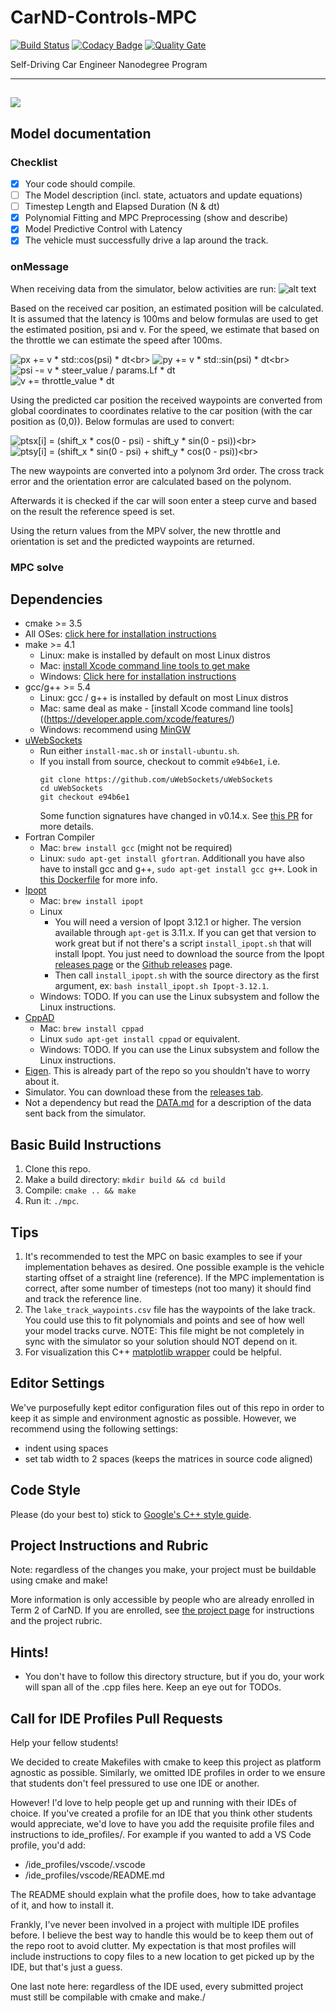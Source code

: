 # CarND-Controls-MPC
[![Build Status](https://travis-ci.org/avrabe/CarND-MPC-Project.svg?branch=master)](https://travis-ci.org/avrabe/CarND-MPC-Project)
[![Codacy Badge](https://api.codacy.com/project/badge/Grade/bfd8d52eb2b5468d84e01c01a1a783c6)](https://www.codacy.com/app/avrabe/CarND-MPC-Project?utm_source=github.com&utm_medium=referral&utm_content=avrabe/CarND-MPC-Project&utm_campaign=badger)
[![Quality Gate](https://sonarqube.com/api/badges/gate?key=carnd-mpc-project)](https://sonarqube.com/dashboard/index/carnd-mpc-project)

Self-Driving Car Engineer Nanodegree Program

---
<img src="drive.gif" /></br>
---
## Model documentation

### Checklist
- [x] Your code should compile.
- [ ] The Model description (incl. state, actuators and update equations)
- [ ] Timestep Length and Elapsed Duration (N & dt)
- [x] Polynomial Fitting and MPC Preprocessing (show and describe)
- [x] Model Predictive Control with Latency
- [x] The vehicle must successfully drive a lap around the track.      

### onMessage
When receiving data from the simulator, below activities are run:
![alt text](onMessage.png "onMessage")

Based on the received car position, an estimated position will be calculated.
It is assumed that the latency is 100ms and below formulas are used to get
the estimated position, psi and v. For the speed, we estimate that based on the 
throttle we can estimate the speed after 100ms.

![px += v * std::cos(psi) * dt](https://latex.codecogs.com/gif.latex?px_t_&plus;_1&space;=&space;px_t&space;&plus;&space;v_t&space;*&space;\cos(psi_t)&space;*&space;dt)<br>
![py += v * std::sin(psi) * dt](https://latex.codecogs.com/gif.latex?py_t_&plus;_1&space;=&space;py_t&space;&plus;&space;v_t&space;*&space;\sin(psi_t)&space;*&space;dt)<br>
![psi -= v * steer_value / params.Lf * dt](https://latex.codecogs.com/gif.latex?psi_{t&plus;1}&space;=&space;psi_t&space;-&space;v_t&space;\frac{steervalue_t}{Lf}dt)<br>
![v += throttle_value * dt](https://latex.codecogs.com/gif.latex?v_{t&plus;1}&space;=&space;v_t&space;&plus;throttlevalue_t*dt)<br>

Using the predicted car position the received waypoints are converted from
global coordinates to coordinates relative to the car position (with the car 
position as (0,0)). Below formulas are used to convert:

![ptsx[i] = (shift_x * cos(0 - psi) - shift_y * sin(0 - psi))](https://latex.codecogs.com/gif.latex?ptsx_i&space;=&space;(ptsx_i&space;-&space;px_{t&plus;1})&space;\cos(0&space;-&space;psi_{t&plus;1})&space;-&space;(ptsy_i&space;-&space;py_{t&plus;1})&space;\sin(0&space;-&space;psi))<br>
![ptsy[i] = (shift_x * sin(0 - psi) + shift_y * cos(0 - psi))](https://latex.codecogs.com/gif.latex?ptsy_i&space;=&space;(ptsx_i&space;-&space;px_{t&plus;1})&space;\sin(0&space;-&space;psi_{t&plus;1})&space;&plus;&space;(ptsy_i&space;-&space;py_{t&plus;1})&space;\cos(0&space;-&space;psi))<br>

The new waypoints are converted into a polynom 3rd order.
The cross track error and the orientation error are calculated based on the polynom.
 
Afterwards it is checked if the car will soon enter a steep curve and based
 on the result the reference speed is set.
 
 
Using the return values from the MPV solver, the new throttle and orientation is set and
 the predicted waypoints are returned.

### MPC solve 

## Dependencies

* cmake >= 3.5
 * All OSes: [click here for installation instructions](https://cmake.org/install/)
* make >= 4.1
  * Linux: make is installed by default on most Linux distros
  * Mac: [install Xcode command line tools to get make](https://developer.apple.com/xcode/features/)
  * Windows: [Click here for installation instructions](http://gnuwin32.sourceforge.net/packages/make.htm)
* gcc/g++ >= 5.4
  * Linux: gcc / g++ is installed by default on most Linux distros
  * Mac: same deal as make - [install Xcode command line tools]((https://developer.apple.com/xcode/features/)
  * Windows: recommend using [MinGW](http://www.mingw.org/)
* [uWebSockets](https://github.com/uWebSockets/uWebSockets)
  * Run either `install-mac.sh` or `install-ubuntu.sh`.
  * If you install from source, checkout to commit `e94b6e1`, i.e.
    ```
    git clone https://github.com/uWebSockets/uWebSockets 
    cd uWebSockets
    git checkout e94b6e1
    ```
    Some function signatures have changed in v0.14.x. See [this PR](https://github.com/udacity/CarND-MPC-Project/pull/3) for more details.
* Fortran Compiler
  * Mac: `brew install gcc` (might not be required)
  * Linux: `sudo apt-get install gfortran`. Additionall you have also have to install gcc and g++, `sudo apt-get install gcc g++`. Look in [this Dockerfile](https://github.com/udacity/CarND-MPC-Quizzes/blob/master/Dockerfile) for more info.
* [Ipopt](https://projects.coin-or.org/Ipopt)
  * Mac: `brew install ipopt`
  * Linux
    * You will need a version of Ipopt 3.12.1 or higher. The version available through `apt-get` is 3.11.x. If you can get that version to work great but if not there's a script `install_ipopt.sh` that will install Ipopt. You just need to download the source from the Ipopt [releases page](https://www.coin-or.org/download/source/Ipopt/) or the [Github releases](https://github.com/coin-or/Ipopt/releases) page.
    * Then call `install_ipopt.sh` with the source directory as the first argument, ex: `bash install_ipopt.sh Ipopt-3.12.1`. 
  * Windows: TODO. If you can use the Linux subsystem and follow the Linux instructions.
* [CppAD](https://www.coin-or.org/CppAD/)
  * Mac: `brew install cppad`
  * Linux `sudo apt-get install cppad` or equivalent.
  * Windows: TODO. If you can use the Linux subsystem and follow the Linux instructions.
* [Eigen](http://eigen.tuxfamily.org/index.php?title=Main_Page). This is already part of the repo so you shouldn't have to worry about it.
* Simulator. You can download these from the [releases tab](https://github.com/udacity/self-driving-car-sim/releases).
* Not a dependency but read the [DATA.md](./DATA.md) for a description of the data sent back from the simulator.


## Basic Build Instructions


1. Clone this repo.
2. Make a build directory: `mkdir build && cd build`
3. Compile: `cmake .. && make`
4. Run it: `./mpc`.

## Tips

1. It's recommended to test the MPC on basic examples to see if your implementation behaves as desired. One possible example
is the vehicle starting offset of a straight line (reference). If the MPC implementation is correct, after some number of timesteps
(not too many) it should find and track the reference line.
2. The `lake_track_waypoints.csv` file has the waypoints of the lake track. You could use this to fit polynomials and points and see of how well your model tracks curve. NOTE: This file might be not completely in sync with the simulator so your solution should NOT depend on it.
3. For visualization this C++ [matplotlib wrapper](https://github.com/lava/matplotlib-cpp) could be helpful.

## Editor Settings

We've purposefully kept editor configuration files out of this repo in order to
keep it as simple and environment agnostic as possible. However, we recommend
using the following settings:

* indent using spaces
* set tab width to 2 spaces (keeps the matrices in source code aligned)

## Code Style

Please (do your best to) stick to [Google's C++ style guide](https://google.github.io/styleguide/cppguide.html).

## Project Instructions and Rubric

Note: regardless of the changes you make, your project must be buildable using
cmake and make!

More information is only accessible by people who are already enrolled in Term 2
of CarND. If you are enrolled, see [the project page](https://classroom.udacity.com/nanodegrees/nd013/parts/40f38239-66b6-46ec-ae68-03afd8a601c8/modules/f1820894-8322-4bb3-81aa-b26b3c6dcbaf/lessons/b1ff3be0-c904-438e-aad3-2b5379f0e0c3/concepts/1a2255a0-e23c-44cf-8d41-39b8a3c8264a)
for instructions and the project rubric.

## Hints!

* You don't have to follow this directory structure, but if you do, your work
  will span all of the .cpp files here. Keep an eye out for TODOs.

## Call for IDE Profiles Pull Requests

Help your fellow students!

We decided to create Makefiles with cmake to keep this project as platform
agnostic as possible. Similarly, we omitted IDE profiles in order to we ensure
that students don't feel pressured to use one IDE or another.

However! I'd love to help people get up and running with their IDEs of choice.
If you've created a profile for an IDE that you think other students would
appreciate, we'd love to have you add the requisite profile files and
instructions to ide_profiles/. For example if you wanted to add a VS Code
profile, you'd add:

* /ide_profiles/vscode/.vscode
* /ide_profiles/vscode/README.md

The README should explain what the profile does, how to take advantage of it,
and how to install it.

Frankly, I've never been involved in a project with multiple IDE profiles
before. I believe the best way to handle this would be to keep them out of the
repo root to avoid clutter. My expectation is that most profiles will include
instructions to copy files to a new location to get picked up by the IDE, but
that's just a guess.

One last note here: regardless of the IDE used, every submitted project must
still be compilable with cmake and make./
